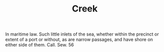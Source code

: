 ---
title: Creek
letter: C
permalink: "/definitions/bld-creek.html"
body: In maritime law. Such little inlets of the sea, whether within the precinct
  or extent of a port or without, as are narrow passages, and have shore on either
  side of them. Call. Sew. 56
published_at: '2018-07-07'
source: Black's Law Dictionary 2nd Ed (1910)
layout: post
---